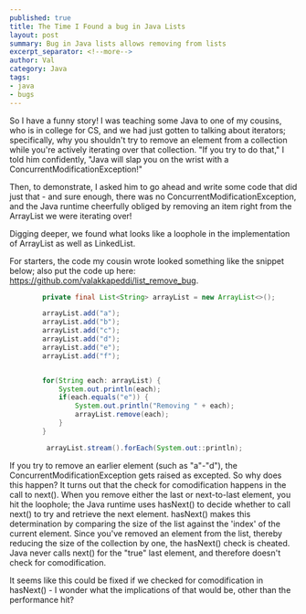 ```yaml
---
published: true
title: The Time I Found a bug in Java Lists
layout: post
summary: Bug in Java lists allows removing from lists
excerpt_separator: <!--more-->
author: Val
category: Java
tags:
- java
- bugs
---
```

So I have a funny story!  I was teaching some Java to one of my cousins, who is in college for CS, and we had just gotten to talking about iterators; specifically, why you shouldn't try to remove an element from a collection while you're actively iterating over that collection.  "If you try to do that," I told him confidently, "Java will slap you on the wrist with a ConcurrentModificationException!"

Then, to demonstrate, I asked him to go ahead and write some code that did just that - and sure enough, there was no ConcurrentModificationException, and the Java runtime cheerfully obliged by removing an item right from the ArrayList we were iterating over!

Digging deeper, we found what looks like a loophole in the implementation of ArrayList as well as LinkedList.
<!--more-->

For starters, the code my cousin wrote looked something like the snippet below; also put the code up here: https://github.com/valakkapeddi/list_remove_bug.
```java
        private final List<String> arrayList = new ArrayList<>();

        arrayList.add("a");
        arrayList.add("b");
        arrayList.add("c");
        arrayList.add("d");
        arrayList.add("e");
        arrayList.add("f");


        for(String each: arrayList) {
            System.out.println(each);
            if(each.equals("e")) {
                System.out.println("Removing " + each);
                arrayList.remove(each);
            }
        }

         arrayList.stream().forEach(System.out::println);
```
If you try to remove an earlier element (such as "a"-"d"), the ConcurrentModificationException gets raised as excepted.  So why does this happen?  It turns out that the check for comodification happens in the call to next(). When you remove either the last or next-to-last element, you hit the loophole; the Java runtime uses hasNext() to decide whether to call next() to try and retrieve the next element. hasNext() makes this determination by comparing the size of the list against the 'index' of the current element.  Since you've removed an element from the list, thereby reducing the size of the collection by one, the hasNext() check is cheated.  Java never calls next() for the "true" last element, and therefore doesn't check for comodification.

It seems like this could be fixed if we checked for comodification in hasNext() - I wonder what the implications of that would be, other than the performance hit?
